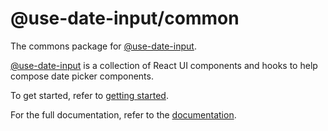 # @use-date-input/common

The commons package for [@use-date-input](https://github.com/mark-tate/use-date-input).  

[@use-date-input](https://github.com/mark-tate/use-date-input) is a collection of React UI components and hooks to help compose date picker components.

To get started, refer to [getting started](https://mark-tate.github.io/use-date-input/getting-started).

For the full documentation, refer to the [documentation](https://mark-tate.github.io/use-date-input/).  
